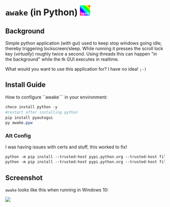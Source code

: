 # ```awake``` (in Python) ![](img/32.png)

## Background
Simple python application (with gui) used to keep stop windows going idle; thereby triggering lockscreen/sleep. While running it presses the scroll lock key (_virtually_) roughly twice a second. Using threads this can happen "in the background" while the tk GUI executes in realtime.

What would you want to use this application for? I have no idea! ```;-)```

## Install Guide
How to configure ``awake``` in your environment:
```powershell
choco install python -y
#restart after installing python
pip install pyautogui
py awake.pyw
```

### Alt Config
I was having issues with certs and stuff, this worked to fix!
```ps
python -m pip install --trusted-host pypi.python.org --trusted-host files.pythonhosted.org --trusted-host pypi.org --upgrade pip
python -m pip install --trusted-host pypi.python.org --trusted-host files.pythonhosted.org --trusted-host pypi.org pyautogui
```

## Screenshot
```awake``` looks like this when running in Windows 10:

![](img/screenshot.png)

